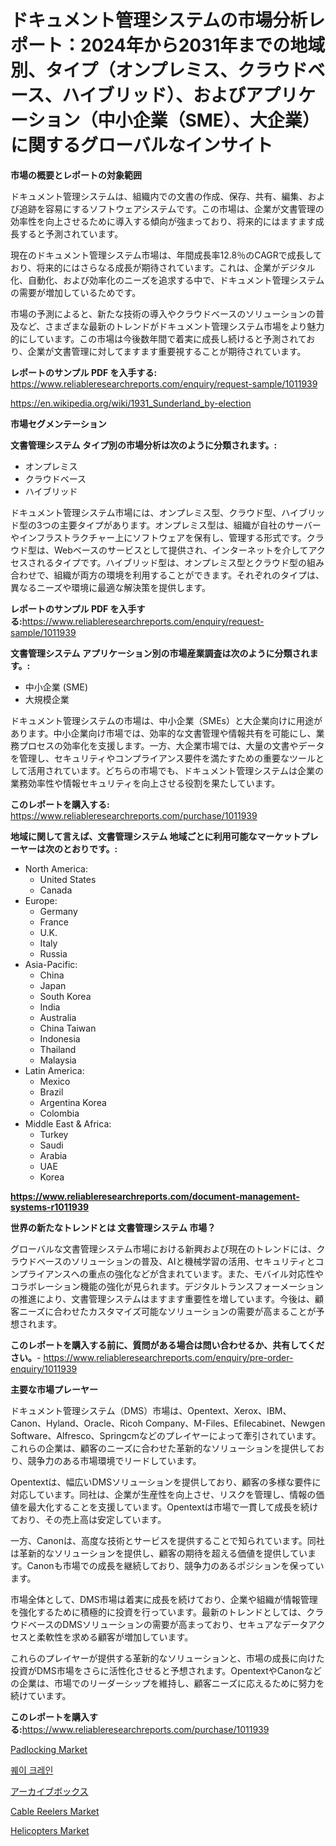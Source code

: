 <p><h1>ドキュメント管理システムの市場分析レポート：2024年から2031年までの地域別、タイプ（オンプレミス、クラウドベース、ハイブリッド）、およびアプリケーション（中小企業（SME）、大企業）に関するグローバルなインサイト</h1></p><p><strong>市場の概要とレポートの対象範囲</strong></p>
<p><p>ドキュメント管理システムは、組織内での文書の作成、保存、共有、編集、および追跡を容易にするソフトウェアシステムです。この市場は、企業が文書管理の効率性を向上させるために導入する傾向が強まっており、将来的にはますます成長すると予測されています。</p><p>現在のドキュメント管理システム市場は、年間成長率12.8％のCAGRで成長しており、将来的にはさらなる成長が期待されています。これは、企業がデジタル化、自動化、および効率化のニーズを追求する中で、ドキュメント管理システムの需要が増加しているためです。</p><p>市場の予測によると、新たな技術の導入やクラウドベースのソリューションの普及など、さまざまな最新のトレンドがドキュメント管理システム市場をより魅力的にしています。この市場は今後数年間で着実に成長し続けると予測されており、企業が文書管理に対してますます重要視することが期待されています。</p></p>
<p><strong>レポートのサンプル PDF を入手する:</strong> <a href="https://www.reliableresearchreports.com/enquiry/request-sample/1011939">https://www.reliableresearchreports.com/enquiry/request-sample/1011939</a></p>
<p><a href="https://en.wikipedia.org/wiki/1931_Sunderland_by-election">https://en.wikipedia.org/wiki/1931_Sunderland_by-election</a></p>
<p><strong>市場セグメンテーション</strong></p>
<p><strong>文書管理システム タイプ別の市場分析は次のように分類されます。:</strong></p>
<p><ul><li>オンプレミス</li><li>クラウドベース</li><li>ハイブリッド</li></ul></p>
<p><p>ドキュメント管理システム市場には、オンプレミス型、クラウド型、ハイブリッド型の3つの主要タイプがあります。オンプレミス型は、組織が自社のサーバーやインフラストラクチャー上にソフトウェアを保有し、管理する形式です。クラウド型は、Webベースのサービスとして提供され、インターネットを介してアクセスされるタイプです。ハイブリッド型は、オンプレミス型とクラウド型の組み合わせで、組織が両方の環境を利用することができます。それぞれのタイプは、異なるニーズや環境に最適な解決策を提供します。</p></p>
<p><strong>レポートのサンプル PDF を入手する:</strong><a href="https://www.reliableresearchreports.com/enquiry/request-sample/1011939">https://www.reliableresearchreports.com/enquiry/request-sample/1011939</a></p>
<p><strong> 文書管理システム アプリケーション別の市場産業調査は次のように分類されます。:</strong></p>
<p><ul><li>中小企業 (SME)</li><li>大規模企業</li></ul></p>
<p><p>ドキュメント管理システムの市場は、中小企業（SMEs）と大企業向けに用途があります。中小企業向け市場では、効率的な文書管理や情報共有を可能にし、業務プロセスの効率化を支援します。一方、大企業市場では、大量の文書やデータを管理し、セキュリティやコンプライアンス要件を満たすための重要なツールとして活用されています。どちらの市場でも、ドキュメント管理システムは企業の業務効率性や情報セキュリティを向上させる役割を果たしています。</p></p>
<p><strong>このレポートを購入する:</strong> <a href="https://www.reliableresearchreports.com/purchase/1011939">https://www.reliableresearchreports.com/purchase/1011939</a></p>
<p><strong>地域に関して言えば、文書管理システム 地域ごとに利用可能なマーケットプレーヤーは次のとおりです。:</strong></p>
<p><ul>
    <li>
        North America:
        <ul>
            <li>United States</li>
            <li>Canada</li>
        </ul>
    </li>
    <li>
        Europe:
        <ul>
            <li>Germany</li>
            <li>France</li>
            <li>U.K.</li>
            <li>Italy</li>
            <li>Russia</li>
        </ul>
    </li>
    <li>
        Asia-Pacific:
        <ul>
            <li>China</li>
            <li>Japan</li>
            <li>South Korea</li>
            <li>India</li>
            <li>Australia</li>
            <li>China Taiwan</li>
            <li>Indonesia</li>
            <li>Thailand</li>
            <li>Malaysia</li>
        </ul>
    </li>
    <li>
        Latin America:
        <ul>
            <li>Mexico</li>
            <li>Brazil</li>
            <li>Argentina Korea</li>
            <li>Colombia</li>
        </ul>
    </li>
    <li>
        Middle East & Africa:
        <ul>
            <li>Turkey</li>
            <li>Saudi</li>
            <li>Arabia</li>
            <li>UAE</li>
            <li>Korea</li>
        </ul>
    </li>
    </ul></p>
<p><strong><a href="https://www.reliableresearchreports.com/document-management-systems-r1011939">https://www.reliableresearchreports.com/document-management-systems-r1011939</a></strong></p>
<p><strong>世界の新たなトレンドとは 文書管理システム 市場？</strong></p>
<p><p>グローバルな文書管理システム市場における新興および現在のトレンドには、クラウドベースのソリューションの普及、AIと機械学習の活用、セキュリティとコンプライアンスへの重点の強化などが含まれています。また、モバイル対応性やコラボレーション機能の強化が見られます。デジタルトランスフォーメーションの推進により、文書管理システムはますます重要性を増しています。今後は、顧客ニーズに合わせたカスタマイズ可能なソリューションの需要が高まることが予想されます。</p></p>
<p><strong>このレポートを購入する前に、質問がある場合は問い合わせるか、共有してください。</strong>- <a href="https://www.reliableresearchreports.com/enquiry/pre-order-enquiry/1011939">https://www.reliableresearchreports.com/enquiry/pre-order-enquiry/1011939</a></p>
<p><strong>主要な市場プレーヤー</strong></p>
<p><p>ドキュメント管理システム（DMS）市場は、Opentext、Xerox、IBM、Canon、Hyland、Oracle、Ricoh Company、M-Files、Efilecabinet、Newgen Software、Alfresco、Springcmなどのプレイヤーによって牽引されています。これらの企業は、顧客のニーズに合わせた革新的なソリューションを提供しており、競争力のある市場環境でリードしています。</p><p>Opentextは、幅広いDMSソリューションを提供しており、顧客の多様な要件に対応しています。同社は、企業が生産性を向上させ、リスクを管理し、情報の価値を最大化することを支援しています。Opentextは市場で一貫して成長を続けており、その売上高は安定しています。</p><p>一方、Canonは、高度な技術とサービスを提供することで知られています。同社は革新的なソリューションを提供し、顧客の期待を超える価値を提供しています。Canonも市場での成長を継続しており、競争力のあるポジションを保っています。</p><p>市場全体として、DMS市場は着実に成長を続けており、企業や組織が情報管理を強化するために積極的に投資を行っています。最新のトレンドとしては、クラウドベースのDMSソリューションの需要が高まっており、セキュアなデータアクセスと柔軟性を求める顧客が増加しています。</p><p>これらのプレイヤーが提供する革新的なソリューションと、市場の成長に向けた投資がDMS市場をさらに活性化させると予想されます。OpentextやCanonなどの企業は、市場でのリーダーシップを維持し、顧客ニーズに応えるために努力を続けています。</p></p>
<p><strong>このレポートを購入する:</strong><a href="https://www.reliableresearchreports.com/purchase/1011939">https://www.reliableresearchreports.com/purchase/1011939</a></p>
<p><p><a href="https://issuu.com/reportprime-2/docs/padlocking-market-size-2030.pptx">Padlocking Market</a></p><p><a href="https://medium.com/@vlcostes/%ED%83%91%EC%9E%AC-%ED%81%AC%EB%A0%88%EC%9D%B8-%EC%8B%9C%EC%9E%A5-2024%EB%85%84%EB%B6%80%ED%84%B0-2031%EB%85%84%EA%B9%8C%EC%A7%80%EC%9D%98-%EA%B8%80%EB%A1%9C%EB%B2%8C-%EB%B0%8F-%EC%A7%80%EC%97%AD-%EB%B6%84%EC%84%9D-de77957eacb0">퀘이 크레인</a></p><p><a href="https://medium.com/@scotttyesha/%E3%82%B0%E3%83%AD%E3%83%BC%E3%83%90%E3%83%AB%E3%82%A2%E3%83%BC%E3%82%AB%E3%82%A4%E3%83%96%E3%83%9C%E3%83%83%E3%82%AF%E3%82%B9%E5%B8%82%E5%A0%B4%E3%81%AE%E3%82%B5%E3%82%A4%E3%82%BA%E3%81%A8%E5%B8%82%E5%A0%B4%E3%83%88%E3%83%AC%E3%83%B3%E3%83%89%E5%88%86%E6%9E%90-%E5%9C%B0%E5%9F%9F%E3%81%AE%E8%A6%8B%E9%80%9A%E3%81%97%E3%82%84%E7%AB%B6%E4%BA%89%E6%88%A6%E7%95%A5%E3%81%AB%E3%82%88%E3%82%8B-2024%E5%B9%B4%E3%81%8B%E3%82%892031%E5%B9%B4%E3%81%BE%E3%81%A7%E3%81%AE%E4%BA%88%E6%B8%AC-3d44421e1d17">アーカイブボックス</a></p><p><a href="https://issuu.com/reportprime-2/docs/cable-reelers-market-size-2030.pptx">Cable Reelers Market</a></p><p><a href="https://medium.com/@dannellbugess3/global-helicopters-market-exploring-market-share-market-trends-and-future-growth-43bf5ca9b965">Helicopters Market</a></p></p>